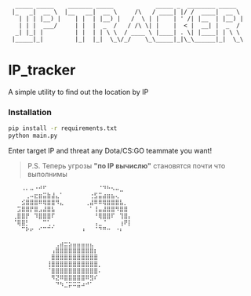 ```
  _____ _____    _______ _____            _____ _  ________ _____  
 |_   _|  __ \  |__   __|  __ \     /\   / ____| |/ /  ____|  __ \ 
   | | | |__) |    | |  | |__) |   /  \ | |    | ' /| |__  | |__) |
   | | |  ___/     | |  |  _  /   / /\ \| |    |  < |  __| |  _  / 
  _| |_| |         | |  | | \ \  / ____ \ |____| . \| |____| | \ \ 
 |_____|_|         |_|  |_|  \_\/_/    \_\_____|_|\_\______|_|  \_\
```  
# IP_tracker
A simple utility to find out the location by IP

                                                               
                                                                   


### Installation
```bash
pip install -r requirements.txt
python main.py
```
Enter target IP and threat any Dota/CS:GO teammate you want!

>P.S. Теперь угрозы **"по IP вычислю"** становятся почти что выполнимы




```⠀⠀⠀⠀⠀⠀⠀⠀⣀⣤⠞⠀⠀⠀⠀⠀⠀⠀⠀⠀⢤⣄⡀⠀⠀⠀⠀⠀⠀⠀
⠀⠀⠀⠠⠄⠤⠐⠚⠋⠀⠀⠀⠀⠀⠀⠀⠀⠀⠀⠀⠀⠈⠙⠓⠢⠤⣀⠀⠀⠀
⠀⠀⠀⠀⢀⠤⣖⣶⣭⣷⣼⣄⠁⠀⠀⠀⠀⠀⠀⢐⣫⣭⣴⣶⣦⢄⠀⠀⠀⠀
⠀⠀⠀⣪⣿⣿⣿⠿⢿⣿⣿⠻⣄⠀⠀⠀⠀⠀⢀⣼⠿⠿⢿⣿⣿⣿⣧⡀⠀⠀
⠀⠀⣩⣿⣿⡟⣿⣠⣼⣿⣧⠀⠀⠀⠀⠀⠀⠀⠀⠁⢸⣤⣼⣿⣿⠻⣿⣿⠀⠀
⠀⢀⣿⣿⡟⠀⠹⣿⣿⣿⠏⠀⠀⠀⠀⠀⠀⠀⠀⠀⠘⢿⣿⣿⠏⠀⢹⣿⡄⠀
⠀⠈⢿⣿⡃⠀⠀⠀⠉⢁⢀⠀⠀⠀⠀⠀⠀⠀⠀⠀⢠⣀⠈⠀⠀⠀⢰⠟⡇⠀
⠀⠀⠀⠉⠗⠖⠀⠊⠉⠉⠁⠀⠀⠀⠀⠀⠀⠰⠀⠀⠈⠙⠛⠒⠀⠐⠆⠀⠀⠀
⠀⠀⠀⠀⠀⠀⠀⠀⠀⠀⠀⠀⠀⠀⠀⠀⠀⠀⠀⠀⠀⠀⠀⠀⠀⠀⠀⠀⠀⠀
⠀⠀⠀⠀⠀⠀⠀⠀⠀⠀⠀⢀⣴⣒⣢⣤⣤⣤⣤⣄⠀⠀⠀⠀⠀⠀⠀⠀⠀⠀
⠀⠀⠀⠀⠀⠀⠀⠀⠀⠀⢠⣿⣿⣿⣿⣿⣿⣿⣿⣿⡆⠀⠀⠀⠀⠀⠀⠀⠀⠀
⠀⠀⠀⠀⠀⠀⠀⠀⠀⠀⣿⣿⣿⣿⣿⣿⣿⣿⣿⣿⣿⠀⠀⠀⠀⠀⠀⠀⠀⠀
⠀⠀⠀⠀⠀⠀⠀⠀⠀⢸⣿⣿⣿⣿⣿⣿⣿⣿⣿⣿⣿⡀⠀⠀⠀⠀⠀⠀⠀⠀
⠀⠀⠀⠀⠀⠀⠀⠀⠀⠈⣿⣿⣿⣿⣿⣿⣿⣿⣿⣿⣿⠄⠀⠀⠀⠀⠀⠀⠀⠀
⠀⠀⠀⠀⠀⠀⠀⠀⠀⠀⠻⣝⠿⣿⣿⣿⣿⣿⠿⣻⠎⠀⠀⠀⠀⠀⠀⠀⠀⠀
⠀⠀⠀⠀⠀⠀⠀⠀⠀⠀⠀⠙⠳⣈⡭⠭⣭⠴⠚⠁⠀⠀⠀⠀⠀⠀⠀
```
